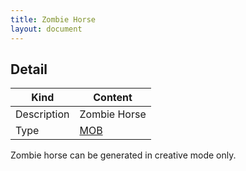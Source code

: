 ```yaml
---
title: Zombie Horse
layout: document
---
```

## Detail

|Kind|Content|
|---|---|
|Description|Zombie Horse|
|Type|[MOB](MOB)|

Zombie horse can be generated in creative mode only.
